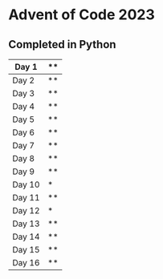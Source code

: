 # Advent of Code 2023
## Completed in Python

| Day 1  | ** |
|--------|----|
| Day 2  | ** |
| Day 3  | ** |
| Day 4  | ** |
| Day 5  | ** |
| Day 6  | ** |
| Day 7  | ** |
| Day 8  | ** |
| Day 9  | ** |
| Day 10 | *  |
| Day 11 | ** |
| Day 12 | *  |
| Day 13 | ** |
| Day 14 | ** |
| Day 15 | ** |
| Day 16 | ** |
